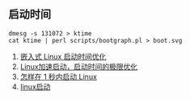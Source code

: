 ## 启动时间



```
dmesg -s 131072 > ktime
cat ktime | perl scripts/bootgraph.pl > boot.svg
```

1. [嵌入式 Linux 启动时间优化](http://tinylab.org/elinux-org-boot-time-optimization/)
2. [Linux加速启动，启动时间的极限优化](https://blog.csdn.net/reille/article/details/5694155)
3. [怎样在 1 秒内启动 Linux](http://www.codeceo.com/start-linux-1-second.html)
4. [linux启动](http://www.eetop.cn/blog/index.php?uid/1539194/action/viewspace/itemid/403701/php/1)
